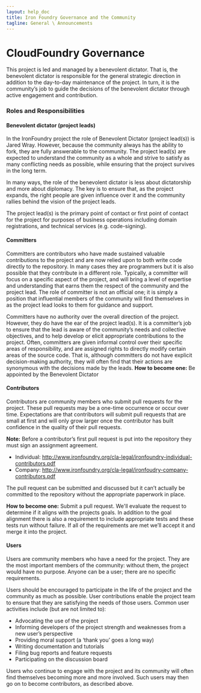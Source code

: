 ```yaml
---
layout: help_doc
title: Iron Foundry Governance and the Community
tagline: General \ Announcements
---
```


# CloudFoundry Governance
This project is led and managed by a benevolent dictator. That is, the benevolent dictator is responsible for the general strategic direction in addition to the day-to-day maintenance of the project. In turn, it is the community’s job to guide the decisions of the benevolent dictator through active engagement and contribution.

### Roles and Responsibilities

#### Benevolent dictator (project leads)
In the IronFoundry project the role of Benevolent Dictator (project lead(s)) is Jared Wray. However, because the community always has the ability to fork, they are fully answerable to the community. The project lead(s) are expected to understand the community as a whole and strive to satisfy as many conflicting needs as possible, while ensuring that the project survives in the long term.

In many ways, the role of the benevolent dictator is less about dictatorship and more about diplomacy. The key is to ensure that, as the project expands, the right people are given influence over it and the community rallies behind the vision of the project leads.

The project lead(s) is the primary point of contact or first point of contact for the project for purposes of business operations including domain registrations, and technical services (e.g. code-signing).

#### Committers

Committers are contributors who have made sustained valuable contributions to the project and are now relied upon to both write code directly to the repository. In many cases they are programmers but it is also possible that they contribute in a different role. Typically, a committer will focus on a specific aspect of the project, and will bring a level of expertise and understanding that earns them the respect of the community and the project lead. The role of committer is not an official one; it is simply a position that influential members of the community will find themselves in as the project lead looks to them for guidance and support.

Committers have no authority over the overall direction of the project. However, they do have the ear of the project lead(s). It is a committer’s job to ensure that the lead is aware of the community’s needs and collective objectives, and to help develop or elicit appropriate contributions to the project. Often, committers are given informal control over their specific areas of responsibility, and are assigned rights to directly modify certain areas of the source code. That is, although committers do not have explicit decision-making authority, they will often find that their actions are synonymous with the decisions made by the leads.
**How to become one:** Be appointed by the Benevolent Dictator

#### Contributors
Contributors are community members who submit pull requests for the project. These pull requests may be a one-time occurrence or occur over time. Expectations are that contributors will submit pull requests that are small at first and will only grow larger once the contributor has built confidence in the quality of their pull requests.

**Note:** Before a contributor’s first pull request is put into the repository they must sign an assignment agreement.
 
* Individual: <http://www.ironfoundry.org/cla-legal/ironfoundry-individual-contributors.pdf>
* Company: <http://www.ironfoundry.org/cla-legal/ironfoudry-company-contributors.pdf>



The pull request can be submitted and discussed but it can’t actually be committed to the repository without the appropriate paperwork in place.

**How to become one:** Submit a pull request. We'll evaluate the request to determine if it aligns with the projects goals. In addition to the goal alignment there is also a requirement to include appropriate tests and these tests run without failure. If all of the requirements are met we’ll accept it and merge it into the project. 

#### Users
Users are community members who have a need for the project. They are the most important members of the community: without them, the project would have no purpose. Anyone can be a user; there are no specific requirements.

Users should be encouraged to participate in the life of the project and the community as much as possible. User contributions enable the project team to ensure that they are satisfying the needs of those users. Common user activities include (but are not limited to):

* Advocating the use of the project
* Informing developers of the project strength and weaknesses from a new user’s perspective
* Providing moral support (a ‘thank you’ goes a long way)
* Writing documentation and tutorials
* Filing bug reports and feature requests
* Participating on the discussion board

Users who continue to engage with the project and its community will often find themselves becoming more and more involved. Such users may then go on to become contributors, as described above.

<!--# Governance Model

Today we are sharing more information on the Iron Foundry governance model.

Anybody who believes in enabling the .NET ecosystem into the Cloud Foundry platform and who wants to contribute or help build the community is more than welcome to participate or contribute to Iron Foundry.

While Tier 3 is the lead on the project and will remain a strong active voice, we welcome contributors and sponsors to take an active role In the Iron Foundry project.  This effort will in turn  be recognized:  top contributors of the project and sponsors who are active in the community  will be asked to join the governance team.

# How do I get started?

As always the simplest way is to fork the Iron Foundry code on github for simple changes and then issue a pull request to the Iron Foundry team for review. For significant contributions —  as with most open source projects — we do require to sign a Contributors License Agreement (CLA). The CLA is modeled after the Apache Foundation and Cloud Foundry CLAs, which have worked out well with both communities.

 You can read more about this here: [Start Contributing](/help/Start-Contributing.html) -->
 
